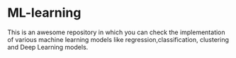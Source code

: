 # ML-learning

This is an awesome repository in which you can check the implementation of various machine learning models like regression,classification, clustering and Deep Learning models.

